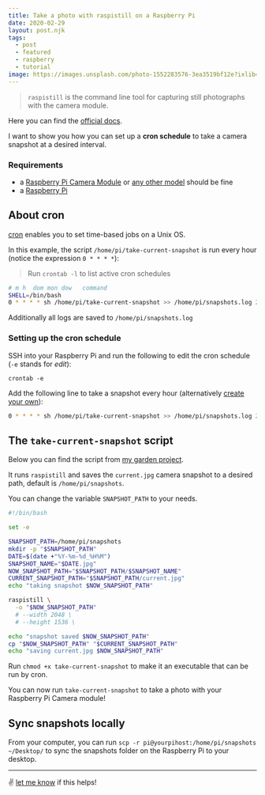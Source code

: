```yaml
---
title: Take a photo with raspistill on a Raspberry Pi
date: 2020-02-29
layout: post.njk
tags:
  - post
  - featured
  - raspberry
  - tutorial
image: https://images.unsplash.com/photo-1552283576-3ea3519bf12e?ixlib=rb-1.2.1&ixid=eyJhcHBfaWQiOjEyMDd9&auto=format&fit=crop&w=600&q=80
---
```


> `raspistill` is the command line tool for capturing still photographs with the camera module.

Here you can find the [official docs](https://www.raspberrypi.org/documentation/usage/camera/raspicam/raspistill.md).

I want to show you how you can set up a **cron schedule** to take a camera snapshot at a desired interval.

### Requirements

- a [Raspberry Pi Camera Module](https://amzn.to/2Tp5fuN) or [any other model](https://amzn.to/2TdKgfP) should be fine
- a [Raspberry Pi](https://amzn.to/2wkgDjC)

## About cron

[cron](https://en.wikipedia.org/wiki/Cron) enables you to set time-based jobs on a Unix OS.

In this example, the script `/home/pi/take-current-snapshot` is run every hour (notice the expression `0 * * * *`):

> Run `crontab -l` to list active cron schedules

```bash
# m h  dom mon dow   command
SHELL=/bin/bash
0 * * * * sh /home/pi/take-current-snapshot >> /home/pi/snapshots.log 2>&1
```

Additionally all logs are saved to `/home/pi/snapshots.log`

### Setting up the cron schedule

SSH into your Raspberry Pi and run the following to edit the cron schedule (`-e` stands for *edit*):

```
crontab -e
```

Add the following line to take a snapshot every hour (alternatively [create your own](https://crontab.guru/every-hour)):

```bash
0 * * * * sh /home/pi/take-current-snapshot >> /home/pi/snapshots.log 2>&1
```

## The `take-current-snapshot` script

Below you can find the script from [my garden project](https://github.com/christian-fei/garden/blob/master/take-current-snapshot).

It runs `raspistill` and saves the `current.jpg` camera snapshot to a desired path, default is `/home/pi/snapshots`.

You can change the variable `SNAPSHOT_PATH` to your needs.

```bash
#!/bin/bash

set -e

SNAPSHOT_PATH=/home/pi/snapshots
mkdir -p "$SNAPSHOT_PATH"
DATE=$(date +"%Y-%m-%d_%H%M")
SNAPSHOT_NAME="$DATE.jpg"
NOW_SNAPSHOT_PATH="$SNAPSHOT_PATH/$SNAPSHOT_NAME"
CURRENT_SNAPSHOT_PATH="$SNAPSHOT_PATH/current.jpg"
echo "taking snapshot $NOW_SNAPSHOT_PATH"

raspistill \
  -o "$NOW_SNAPSHOT_PATH"
  # --width 2048 \
  # --height 1536 \

echo "snapshot saved $NOW_SNAPSHOT_PATH"
cp "$NOW_SNAPSHOT_PATH" "$CURRENT_SNAPSHOT_PATH"
echo "saving current.jpg $NOW_SNAPSHOT_PATH"
```

Run `chmod +x take-current-snapshot` to make it an executable that can be run by cron.

You can now run `take-current-snapshot` to take a photo with your Raspberry Pi Camera module!


## Sync snapshots locally

From your computer, you can run `scp -r pi@yourpihost:/home/pi/snapshots ~/Desktop/` to sync the snapshots folder on the Raspberry Pi to your desktop.

---

✌️ [let me know](https://twitter.com/christian_fei) if this helps!